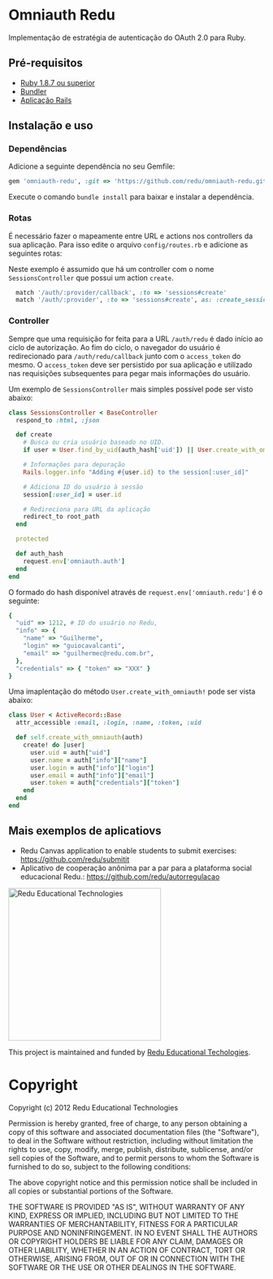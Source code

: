 # Omniauth Redu

Implementação de estratégia de autenticação do OAuth 2.0 para Ruby.

## Pré-requisitos

- [Ruby 1.8.7 ou superior](http://rvm.io/)
- [Bundler](http://gembundler.com/)
- [Aplicação Rails](http://guides.rubyonrails.org/)

## Instalação e uso

### Dependências

Adicione a seguinte dependência no seu Gemfile:

```ruby
gem 'omniauth-redu', :git => 'https://github.com/redu/omniauth-redu.git'
```

Execute o comando ``bundle install`` para baixar e instalar a dependência.

### Rotas

É necessário fazer o mapeamente entre URL e actions nos controllers da sua aplicação. Para isso edite o arquivo ``config/routes.rb`` e adicione as seguintes rotas:

Neste exemplo é assumido que há um controller com o nome ``SessionsController`` que possui um action ``create``.

```ruby
  match '/auth/:provider/callback', :to => 'sessions#create'
  match '/auth/:provider', :to => 'sessions#create', as: :create_session
```

### Controller

Sempre que uma requisição for feita para a URL ``/auth/redu`` é dado início ao ciclo de autorização. Ao fim do ciclo, o navegador do usuário é redirecionado para ``/auth/redu/callback`` junto com o ``access_token`` do mesmo. O ``access_token`` deve ser persistido por sua aplicação e utilizado nas requisições subsequentes para pegar mais informações do usuário.

Um exemplo de ``SessionsController`` mais simples possível pode ser visto abaixo:

```ruby
class SessionsController < BaseController
  respond_to :html, :json

  def create
    # Busca ou cria usuário baseado no UID.
    if user = User.find_by_uid(auth_hash['uid']) || User.create_with_omniauth(auth_hash)

    # Informações para depuração
    Rails.logger.info "Adding #{user.id} to the session[:user_id]"

    # Adiciona ID do usuário à sessão
    session[:user_id] = user.id

    # Redireciona para URL da aplicação
    redirect_to root_path
  end

  protected

  def auth_hash
    request.env['omniauth.auth']
  end
end
```

O formado do hash disponível através de ``request.env['omniauth.redu']`` é o seguinte:

```ruby
{
  "uid" => 1212, # ID do usuário no Redu,
  "info" => {
    "name" => "Guilherme",
    "login" => "guiocavalcanti",
    "email" => "guilhermec@redu.com.br",
  },
  "credentials" => { "token" => "XXX" }
}
```

Uma imaplentação do método ``User.create_with_omniauth!`` pode ser vista abaixo:

```ruby
class User < ActiveRecord::Base
  attr_accessible :email, :login, :name, :token, :uid

  def self.create_with_omniauth(auth)
    create! do |user|
      user.uid = auth["uid"]
      user.name = auth["info"]["name"]
      user.login = auth["info"]["login"]
      user.email = auth["info"]["email"]
      user.token = auth["credentials"]["token"]
    end
  end
end
```

## Mais exemplos de aplicatiovs

- Redu Canvas application to enable students to submit exercises: https://github.com/redu/submitit
- Aplicativo de cooperação anônima par a par para a plataforma social educacional Redu.: https://github.com/redu/autorregulacao

<img src="https://github.com/downloads/redu/redupy/redutech-marca.png" alt="Redu Educational Technologies" width="300">

This project is maintained and funded by [Redu Educational Techologies](http://tech.redu.com.br).

# Copyright

Copyright (c) 2012 Redu Educational Technologies

Permission is hereby granted, free of charge, to any person obtaining a copy of this software and associated documentation files (the "Software"), to deal in the Software without restriction, including without limitation the rights to use, copy, modify, merge, publish, distribute, sublicense, and/or sell copies of the Software, and to permit persons to whom the Software is furnished to do so, subject to the following conditions:

The above copyright notice and this permission notice shall be included in all copies or substantial portions of the Software.

THE SOFTWARE IS PROVIDED "AS IS", WITHOUT WARRANTY OF ANY KIND, EXPRESS OR IMPLIED, INCLUDING BUT NOT LIMITED TO THE WARRANTIES OF MERCHANTABILITY, FITNESS FOR A PARTICULAR PURPOSE AND NONINFRINGEMENT. IN NO EVENT SHALL THE AUTHORS OR COPYRIGHT HOLDERS BE LIABLE FOR ANY CLAIM, DAMAGES OR OTHER LIABILITY, WHETHER IN AN ACTION OF CONTRACT, TORT OR OTHERWISE, ARISING FROM, OUT OF OR IN CONNECTION WITH THE SOFTWARE OR THE USE OR OTHER DEALINGS IN THE SOFTWARE.



